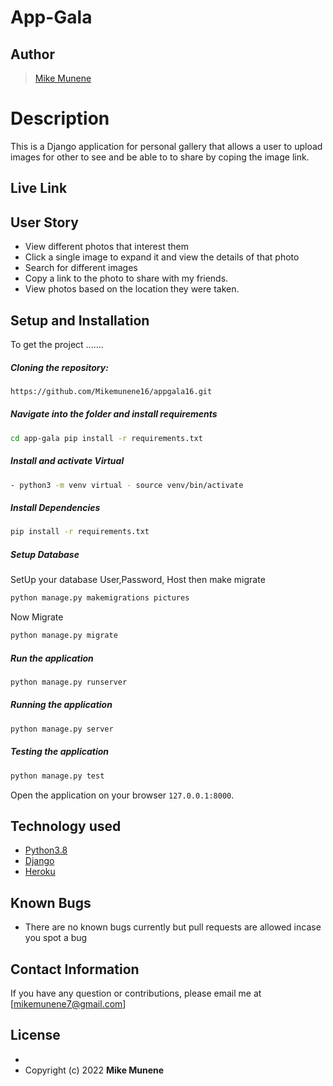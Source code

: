# App-Gala
## Author  
  
>[Mike Munene](https://github.com/Mikemunene16)  
  
# Description  
This is a Django application for personal gallery that allows a user to upload images for other to see and be able to to share by coping the image link.
  
##  Live Link  
  

## User Story  
  
* View different photos that interest them  
* Click a single image to expand it and view the details of that photo  
* Search for different images   
* Copy a link to the photo to share with my friends.  
* View photos based on the location they were taken.  
  

  
## Setup and Installation  
To get the project .......  
  
##### Cloning the repository:  
 ```bash 
 https://github.com/Mikemunene16/appgala16.git 
```
##### Navigate into the folder and install requirements  
 ```bash 
cd app-gala pip install -r requirements.txt 
```
##### Install and activate Virtual  
 ```bash 
- python3 -m venv virtual - source venv/bin/activate  
```  
##### Install Dependencies  
 ```bash 
 pip install -r requirements.txt 
```  
 ##### Setup Database  
  SetUp your database User,Password, Host then make migrate  
 ```bash 
python manage.py makemigrations pictures 
 ``` 
 Now Migrate  
 ```bash 
 python manage.py migrate 
```
##### Run the application  
 ```bash 
 python manage.py runserver 
``` 
##### Running the application  
 ```bash 
 python manage.py server 
```
##### Testing the application  
 ```bash 
 python manage.py test 
```
Open the application on your browser `127.0.0.1:8000`.  
  
  
## Technology used  
  
* [Python3.8](https://www.python.org/)  
* [Django ](https://docs.djangoproject.com/en/)  
* [Heroku](https://heroku.com)  
  
  
## Known Bugs  
* There are no known bugs currently but pull requests are allowed incase you spot a bug  
  
## Contact Information   
If you have any question or contributions, please email me at [mikemunene7@gmail.com]  
  
## License 

*
* Copyright (c) 2022 **Mike Munene**
